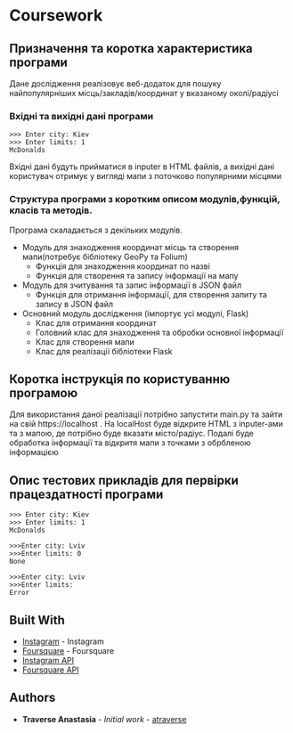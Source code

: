 # Coursework


## Призначення та коротка характеристика програми

Дане дослідження реалізовує веб-додаток для пошуку найпопулярніших місць/закладів/координат у вказаному околі/радіусі 

### Вхідні та вихідні дані програми

```
>>> Enter city: Kiev
>>> Enter limits: 1
McDonalds
```
Вхідні дані будуть прийматися в inputer в HTML файлів, а вихідні дані користувач отримує у вигляді мапи з поточково популярними місцями

### Структура програми з коротким описом модулів,функцій, класів та методів.
Програма скаладається з декільких модулів. 
- Модуль для знаходження координат місць та створення мапи(потребує бібліотеку GeoPy та Folium)
    - Функція для знаходження координат по назві
    - Функція для створення та запису інформації на мапу 
- Модуль для зчитування та запис інформації в JSON файл 
    - Функція для отримання інформації, для створення запиту та запису в JSON файл
- Основний модуль дослідження (імпортує усі модулі, Flask)
    - Клас для отримання координат 
    - Головний клас для знаходження та обробки основної інформації  
    - Клас для створення мапи
    - Клас для реалізації бібліотеки Flask

## Коротка інструкція по користуванню програмою

Для використання даної реалізації потрібно запустити main.py та зайти на свій https://localhost . На localHost буде відкрите HTML з inputer-ами та з мапою, де потрібно буде вказати місто/радіус. Подалі буде обработка інформації та відкритя мапи з точками з обрбленою інформацією 

## Опис тестових прикладів для первірки працездатності програми
```
>>> Enter city: Kiev
>>> Enter limits: 1
McDonalds

>>>Enter city: Lviv
>>>Enter limits: 0
None

>>>Enter city: Lviv
>>>Enter limits: 
Error
```


## Built With
* [Instagram](https://www.instagram.com/) - Instagram
* [Foursquare](https://ru.foursquare.com/) - Foursquare 
* [Instagram API](https://ru.foursquare.com/) 
* [Foursquare API](https://github.com/mLewisLogic/foursquare) 

## Authors

* **Traverse Anastasia** - *Initial work* - [atraverse](https://github.com/atraverse)



